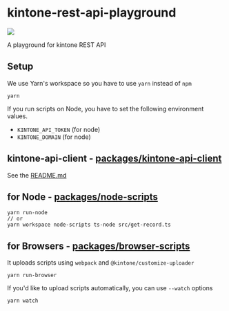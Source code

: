 # kintone-rest-api-playground
![](https://github.com/koba04/kintone-rest-api-playground/workflows/CI/badge.svg)

A playground for kintone REST API

## Setup

We use Yarn's workspace so you have to use `yarn` instead of `npm`

```
yarn
```

If you run scripts on Node, you have to set the following environment values.

- `KINTONE_API_TOKEN` (for node)
- `KINTONE_DOMAIN` (for node)

## kintone-api-client - [packages/kintone-api-client](https://github.com/koba04/kintone-rest-api-playground/tree/master/packages/kintone-api-client)

See the [README.md](https://github.com/koba04/kintone-rest-api-playground/tree/master/packages/kintone-api-client)

## for Node - [packages/node-scripts](https://github.com/koba04/kintone-rest-api-playground/tree/master/packages/node-scripts)


```
yarn run-node
// or
yarn workspace node-scripts ts-node src/get-record.ts
```

## for Browsers - [packages/browser-scripts](https://github.com/koba04/kintone-rest-api-playground/tree/master/packages/browser-scripts)

It uploads scripts using `webpack` and `@kintone/customize-uploader`

```
yarn run-browser
```

If you'd like to upload scripts automatically, you can use `--watch` options

```
yarn watch
```